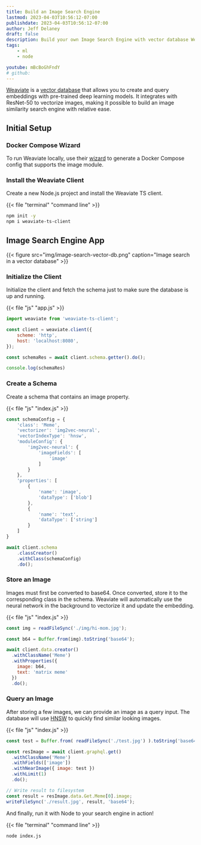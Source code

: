 ```yaml
---
title: Build an Image Search Engine
lastmod: 2023-04-03T10:56:12-07:00
publishdate: 2023-04-03T10:56:12-07:00
author: Jeff Delaney
draft: false
description: Build your own Image Search Engine with vector database Weaviate and Node.js
tags: 
    - ml
    - node

youtube: mBcBoGhFndY
# github: 
---
```


[Weaviate](https://weaviate.io/) is a [vector database](https://learn.microsoft.com/en-us/semantic-kernel/concepts-ai/vectordb) that allows you to create and query embeddings with pre-trained deep learning models. It integrates with ResNet-50 to vectorize images, making it possible to build an image similarity search engine with relative ease. 




## Initial Setup

### Docker Compose Wizard

To run Weaviate locally, use their [wizard](https://weaviate.io/developers/weaviate/installation/docker-compose) to generate a Docker Compose config that supports the image module. 

### Install the Weaviate Client

Create a new Node.js project and install the Weaviate TS client. 

{{< file "terminal" "command line" >}}
```bash
npm init -y
npm i weaviate-ts-client
```

## Image Search Engine App

{{< figure src="img/image-search-vector-db.png" caption="Image search in a vector database" >}}

### Initialize the Client

Initialize the client and fetch the schema just to make sure the database is up and running. 

{{< file "js" "app.js" >}}
```javascript
import weaviate from 'weaviate-ts-client';

const client = weaviate.client({
    scheme: 'http',
    host: 'localhost:8080',
});

const schemaRes = await client.schema.getter().do();

console.log(schemaRes)
```

### Create a Schema

Create a schema that contains an image property. 

{{< file "js" "index.js" >}}
```javascript
const schemaConfig = {
    'class': 'Meme',
    'vectorizer': 'img2vec-neural',
    'vectorIndexType': 'hnsw',
    'moduleConfig': {
        'img2vec-neural': {
            'imageFields': [
                'image'
            ]
        }
    },
    'properties': [
        {
            'name': 'image',
            'dataType': ['blob']
        },
        {
            'name': 'text',
            'dataType': ['string']
        }
    ]
}

await client.schema
    .classCreator()
    .withClass(schemaConfig)
    .do();
```

### Store an Image

Images must first be converted to base64. Once converted, store it to the corresponding class in the schema. Weaviate will automatically use the neural network in the background to vectorize it and update the embedding. 

{{< file "js" "index.js" >}}
```javascript
const img = readFileSync('./img/hi-mom.jpg');

const b64 = Buffer.from(img).toString('base64');

await client.data.creator()
  .withClassName('Meme')
  .withProperties({
    image: b64,
    text: 'matrix meme'
  })
  .do();
```

### Query an Image

After storing a few images, we can provide an image as a query input. The database will use [HNSW](https://arxiv.org/abs/1603.09320) to quickly find similar looking images. 

{{< file "js" "index.js" >}}
```javascript
const test = Buffer.from( readFileSync('./test.jpg') ).toString('base64');

const resImage = await client.graphql.get()
  .withClassName('Meme')
  .withFields(['image'])
  .withNearImage({ image: test })
  .withLimit(1)
  .do();

// Write result to filesystem
const result = resImage.data.Get.Meme[0].image;
writeFileSync('./result.jpg', result, 'base64');
```

And finally, run it with Node to your search engine in action!

{{< file "terminal" "command line" >}}
```bash
node index.js
```